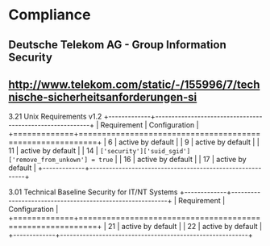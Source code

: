 # Compliance 

## Deutsche Telekom AG - Group Information Security
## http://www.telekom.com/static/-/155996/7/technische-sicherheitsanforderungen-si


3.21 Unix Requirements v1.2 
+-------------+----------------------------------------------------------+
| Requirement |                      Configuration                       |
+=============+==========================================================+
|           6 | active by default                                        |
|           9 | active by default                                        |
|          11 | active by default                                        |
|          14 | `['security']['suid_sgid']['remove_from_unkown'] = true` |
|          16 | active by default                                        |
|          17 | active by default                                        |
+-------------+----------------------------------------------------------+

3.01 Technical Baseline Security for IT/NT Systems 
+-------------+----------------------------------------------------------+
| Requirement |                      Configuration                       |
+=============+==========================================================+
|          21 | active by default                                        |
|          22 | active by default                                        |
+-------------+----------------------------------------------------------+